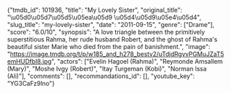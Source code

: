 {"tmdb_id": 101936, "title": "My Lovely Sister", "original_title": "\u05d0\u05d7\u05d5\u05ea\u05d9 \u05d4\u05d9\u05e4\u05d4", "slug_title": "my-lovely-sister", "date": "2011-09-15", "genre": ["Drame"], "score": "6.0/10", "synopsis": "A love triangle between the primitively superstitious Rahma, her rude husband Robert, and the ghost of Rahma's beautiful sister Marie who died from the pain of banishment.", "image": "https://image.tmdb.org/t/p/w185_and_h278_bestv2/uTdjdRgvvPGMuJZaT5emHUDfbI8.jpg", "actors": ["Evelin Hagoel (Rahma)", "Reymonde Amsallem (Mary)", "Moshe Ivgy (Robert)", "Itay Turgeman (Kobi)", "Norman Issa (Ali)"], "comments": [], "recommandations_id": [], "youtube_key": "YG3CaFz9lno"}